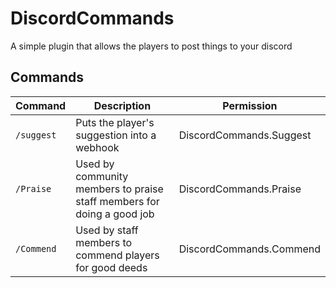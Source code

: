 # DiscordCommands
A simple plugin that allows the players to post things to your discord
## Commands
| Command | Description | Permission |
| ------------- | ------------- | ------------- |
| `/suggest`  | Puts the player's suggestion into a webhook | DiscordCommands.Suggest  |
| `/Praise`  | Used by community members to praise staff members for doing a good job | DiscordCommands.Praise  |
| `/Commend`  | Used by staff members to commend players for good deeds  | DiscordCommands.Commend  |

